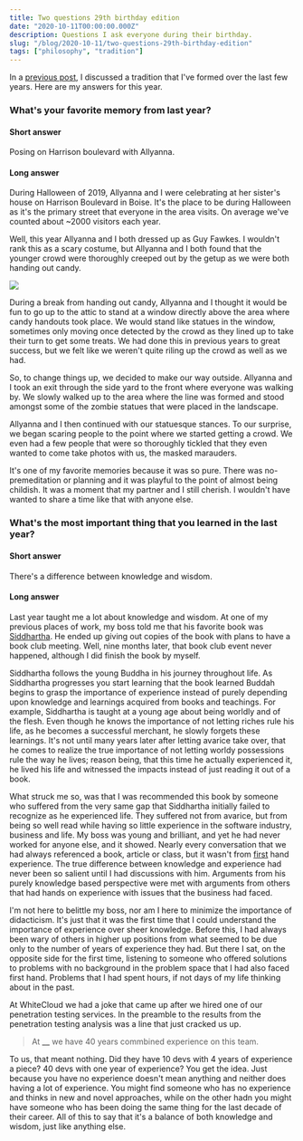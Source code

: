 ```yaml
---
title: Two questions 29th birthday edition
date: "2020-10-11T00:00:00.000Z"
description: Questions I ask everyone during their birthday.
slug: "/blog/2020-10-11/two-questions-29th-birthday-edition"
tags: ["philosophy", "tradition"]
---
```


In a [previous post](https://blakedietz.me//blog/2020-07-15/two-questions), I discussed a tradition that I've formed over the last few years. Here are my answers for this year.

### What's your favorite memory from last year?

#### Short answer

Posing on Harrison boulevard with Allyanna.

#### Long answer

During Halloween of 2019, Allyanna and I were celebrating at her sister's house on Harrison Boulevard in Boise. It's the place to be during Halloween as it's the primary street that everyone in the area visits. On average we've counted about ~2000 visitors each year.

Well, this year Allyanna and I both dressed up as Guy Fawkes. I wouldn't rank this as a scary costume, but Allyanna and I both found that the younger crowd were thoroughly creeped out by the getup as we were both handing out candy.

![](./halloween-2.jpg)

During a break from handing out candy, Allyanna and I thought it would be fun to go up to the attic to stand at a window directly above the area where candy handouts took place. We would stand like statues in the window, sometimes only moving once detected by the crowd as they lined up to take their turn to get some treats. We had done this in previous years to great success, but we felt like we weren't quite riling up the crowd as well as we had.

So, to change things up, we decided to make our way outside. Allyanna and I took an exit through the side yard to the front where everyone was walking by. We slowly walked up to the area where the line was formed and stood amongst some of the zombie statues that were placed in the landscape.

Allyanna and I then continued with our statuesque stances. To our surprise, we began scaring people to the point where we started getting a crowd. We even had a few people that were so thoroughly tickled that they even wanted to come take photos with us, the masked marauders.

It's one of my favorite memories because it was so pure. There was no-premeditation or planning and it was playful to the point of almost being childish. It was a moment that my partner and I still cherish. I wouldn't have wanted to share a time like that with anyone else.

### What's the most important thing that you learned in the last year?

#### Short answer

There's a difference between knowledge and wisdom.

#### Long answer

Last year taught me a lot about knowledge and wisdom. At one of my previous places of work, my boss told me that his favorite book was [Siddhartha](<https://en.wikipedia.org/wiki/Siddhartha_(novel)>). He ended up giving out copies of the book with plans to have a book club meeting. Well, nine months later, that book club event never happened, although I did finish the book by myself.

Siddhartha follows the young Buddha in his journey throughout life. As Siddhartha progresses you start learning that the book learned Buddah begins to grasp the importance of experience instead of purely depending upon knowledge and learnings acquired from books and teachings. For example, Siddhartha is taught at a young age about being worldly and of the flesh. Even though he knows the importance of not letting riches rule his life, as he becomes a successful merchant, he slowly forgets these learnings. It's not until many years later after letting avarice take over, that he comes to realize the true importance of not letting worldy possessions rule the way he lives; reason being, that this time he actually experienced it, he lived his life and witnessed the impacts instead of just reading it out of a book.

What struck me so, was that I was recommended this book by someone who suffered from the very same gap that Siddhartha initially failed to recognize as he experienced life. They suffered not from avarice, but from being so well read while having so little experience in the software industry, business and life. My boss was young and brilliant, and yet he had never worked for anyone else, and it showed. Nearly every conversation that we had always referenced a book, article or class, but it wasn't from [first](first) hand experience. The true difference between knowledge and experience had never been so salient until I had discussions with him. Arguments from his purely knowledge based perspective were met with arguments from others that had hands on experience with issues that the business had faced.

I'm not here to belittle my boss, nor am I here to minimize the importance of didacticism. It's just that it was the first time that I could understand the importance of experience over sheer knowledge. Before this, I had always been wary of others in higher up positions from what seemed to be due only to the number of years of experience they had. But there I sat, on the opposite side for the first time, listening to someone who offered solutions to problems with no background in the problem space that I had also faced first hand. Problems that I had spent hours, if not days of my life thinking about in the past.

At WhiteCloud we had a joke that came up after we hired one of our penetration testing services. In the preamble to the results from the penetration testing analysis was a line that just cracked us up.

> At **\_\_** we have 40 years commbined experience on this team.

To us, that meant nothing. Did they have 10 devs with 4 years of experience a piece? 40 devs with one year of experience? You get the idea. Just because you have no experience doesn't mean anything and neither does having a lot of experience. You might find someone who has no experience and thinks in new and novel approaches, while on the other hadn you might have someone who has been doing the same thing for the last decade of their career. All of this to say that it's a balance of both knowledge and wisdom, just like anything else.
